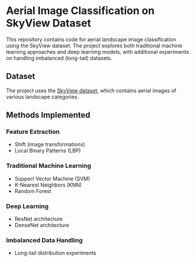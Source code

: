 # Aerial Image Classification on SkyView Dataset

This repository contains code for aerial landscape image classification using the SkyView dataset. The project explores both traditional machine learning approaches and deep learning models, with additional experiments on handling imbalanced (long-tail) datasets.

## Dataset

The project uses the [SkyView dataset](https://www.kaggle.com/datasets/ankit1743/skyview-an-aerial-landscape-dataset), which contains aerial images of various landscape categories. 

## Methods Implemented

### Feature Extraction
- Shift (image transformations)
- Local Binary Patterns (LBP)

### Traditional Machine Learning
- Support Vector Machine (SVM)
- K-Nearest Neighbors (KNN)
- Random Forest

### Deep Learning
- ResNet architecture
- DenseNet architecture

### Imbalanced Data Handling
- Long-tail distribution experiments


